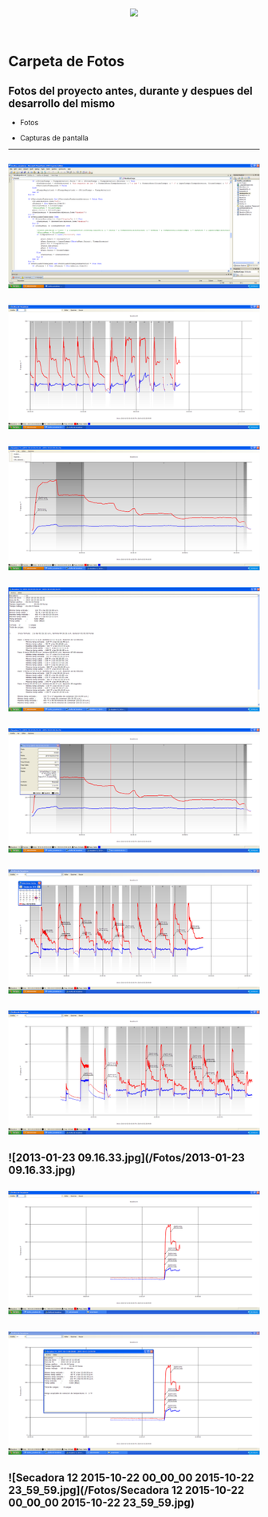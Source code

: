 <br/>
<p align="center">
  <img src="https://avatars2.githubusercontent.com/u/15052789?v=3&s=200">
</p>
<br/>

# Carpeta de Fotos

## Fotos del proyecto antes, durante y despues del desarrollo del mismo

* Fotos

* Capturas de pantalla


---
![001.png](/Fotos/001.png)
---
![002.png](/Fotos/002.png)
---
![003.png](/Fotos/003.png)
---
![004.png](/Fotos/004.png)
---
![005.png](/Fotos/005.png)
---
![006.png](/Fotos/006.png)
---
![007.png](/Fotos/007.png)
---
![2013-01-23 09.16.33.jpg](/Fotos/2013-01-23 09.16.33.jpg)
---
![PequeXP000.png](/Fotos/PequeXP000.png)
---
![PequeXP001.png](/Fotos/PequeXP001.png)
---
![Secadora 12 2015-10-22 00_00_00 2015-10-22 23_59_59.jpg](/Fotos/Secadora 12 2015-10-22 00_00_00 2015-10-22 23_59_59.jpg)
---
